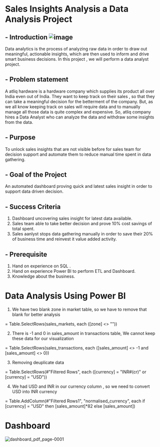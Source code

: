 # Sales Insights Analysis a Data Analysis Project

## - Introduction  ![image](https://user-images.githubusercontent.com/92949677/208624104-3fd15997-d6bf-464d-b1c6-4b53e8e7dfe9.png)


Data analytics is the process of analyzing raw data in order to draw out meaningful, actionable insights, which are then used to inform and drive smart business decisions. In this project , we will perform a data analyst project.

## - Problem statement 

A atliq hardware is a hardware company which supplies its product all over India even out of India. They want to keep track on their sales , so that they can take a meaningful decision for the betterment of the company. But, as we all know keeping track on sales will require data and to manually manage all those data is quite complex and expensive. So, atliq company hires a Data Analyst who can analyze the data and withdraw some insights from the data.

## - Purpose

To unlock sales insights that are not visible before for sales team for decision support and automate them to reduce manual time spent in data gathering.

## - Goal of the Project

An automated dashboard proving quick and latest sales insight in order to support data driven decision.

## - Success Criteria 

1. Dashboard uncovering sales insight for latest data available.
2. Sales team able to take better decision and prove 10% cost savings of total spent.
3. Sales aanlyst stops data gathering manually in order to save their 20% of business time and reinvest it value added activity.

## - Prerequisite

1. Hand on experience on SQL .
2. Hand on experience Power BI to perform ETL and Dashboard.
3. Knowledge about the business.



# Data Analysis Using Power BI

1. We have two blank zone in market table, so we have to remove that blank for better analysis

= Table.SelectRows(sales_markets, each ([zone] <> ""))

2. There is -1 and 0 in sales_amount in transactions table, We cannot keep these data for our visualization

= Table.SelectRows(sales_transactions, each ([sales_amount] <> -1 and [sales_amount] <> 0))

3. Removing deuplicate data 

= Table.SelectRows(#"Filtered Rows", each ([currency] = "INR#(cr)" or [currency] = "USD"))

4. We had USD and INR in our currency column , so we need to convert USD into INR currency 

= Table.AddColumn(#"Filtered Rows1", "normalised_currency", each if [currency] = "USD" then [sales_amount]*82 else [sales_amount])


# Dashboard

![dashboard_pdf_page-0001](https://user-images.githubusercontent.com/92949677/208621294-d50d2f8e-0661-451a-a800-bea3311d9da8.jpg)


